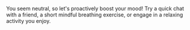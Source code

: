 You seem neutral, so let's proactively boost your mood! Try a quick chat with a friend, a short mindful breathing exercise, or engage in a relaxing activity you enjoy.